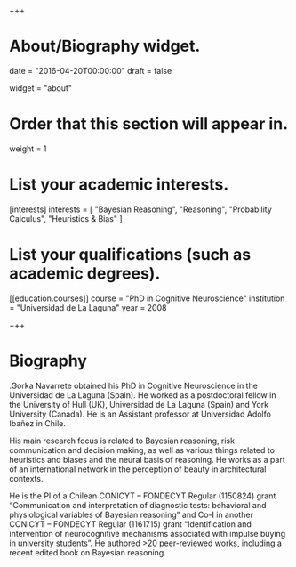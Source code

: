 +++
# About/Biography widget.

date = "2016-04-20T00:00:00"
draft = false

widget = "about"

# Order that this section will appear in.
weight = 1

# List your academic interests.
[interests]
  interests = [
    "Bayesian Reasoning", "Reasoning", "Probability Calculus", "Heuristics & Bias"
  ]

# List your qualifications (such as academic degrees).
[[education.courses]]
  course = "PhD in Cognitive Neuroscience"
  institution = "Universidad de La Laguna"
  year = 2008


 
+++

# Biography

.Gorka Navarrete obtained his PhD in Cognitive Neuroscience in the Universidad de La Laguna (Spain). He worked as a postdoctoral fellow in the University of Hull (UK), Universidad de La Laguna (Spain) and York University (Canada). He is an Assistant professor at Universidad Adolfo Ibañez in Chile. 

His main research focus is related to Bayesian reasoning, risk communication and decision making, as well as various things related to heuristics and biases and the neural basis of reasoning. He works as a part of an international network in the perception of beauty in architectural contexts. 

He is the PI of a Chilean CONICYT – FONDECYT Regular (1150824) grant “Communication and interpretation of diagnostic tests: behavioral and physiological variables of Bayesian reasoning” and Co-I in another CONICYT – FONDECYT Regular (1161715) grant “Identification and intervention of neurocognitive mechanisms associated with impulse buying in university students”. He authored >20 peer-reviewed works, including a recent edited book on Bayesian reasoning. 